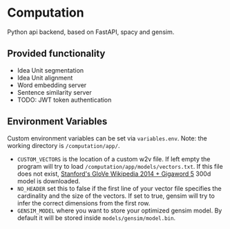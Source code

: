 # Computation
Python api backend, based on FastAPI, spacy and gensim.

## Provided functionality
- Idea Unit segmentation
- Idea Unit alignment
- Word embedding server
- Sentence similarity server
- TODO: JWT token authentication

## Environment Variables
Custom environment variables can be set via `variables.env`.
Note: the working directory is `/computation/app/`.

- `CUSTOM_VECTORS` is the location of a custom w2v file. If left empty the program will try to load `/computation/app/models/vectors.txt`. If this file does not exist, [Stanford's GloVe Wikipedia 2014 + Gigaword 5](https://nlp.stanford.edu/projects/glove/) 300d model is downloaded.
- `NO_HEADER` set this to false if the first line of your vector file specifies the cardinality and the size of the vectors. If set to true, gensim will try to infer the correct dimensions from the first row.
- `GENSIM_MODEL` where you want to store your optimized gensim model. By default it will be stored inside `models/gensim/model.bin`.